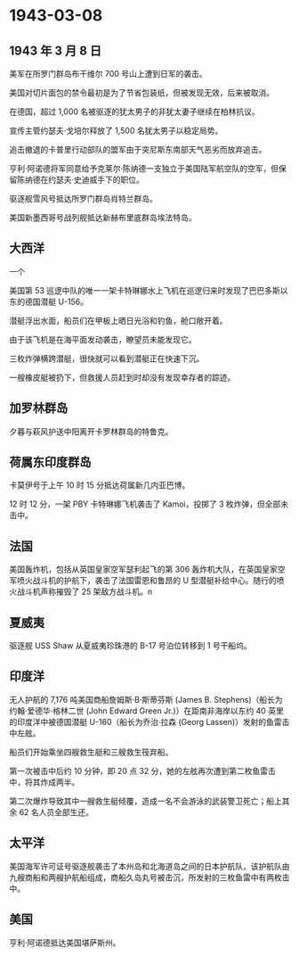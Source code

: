 # 1943-03-08

## 1943 年 3 月 8 日

美军在所罗门群岛布干维尔 700 号山上遭到日军的袭击。

美国对切片面包的禁令最初是为了节省包装纸，但被发现无效，后来被取消。

在德国，超过 1,000 名被驱逐的犹太男子的非犹太妻子继续在柏林抗议。

宣传主管约瑟夫·戈培尔释放了 1,500 名犹太男子以稳定局势。

追击撤退的卡普里行动部队的盟军由于突尼斯东南部天气恶劣而放弃追击。

亨利·阿诺德将军同意给予克莱尔·陈纳德一支独立于美国陆军航空队的空军，但保留陈纳德在约瑟夫·史迪威手下的职位。

驱逐舰雪风号抵达所罗门群岛肖特兰群岛。

美国新墨西哥号战列舰抵达新赫布里底群岛埃法特岛。

## 大西洋

一个

美国第 53
巡逻中队的唯一一架卡特琳娜水上飞机在巡逻归来时发现了巴巴多斯以东的德国潜艇
U-156。

潜艇浮出水面，船员们在甲板上晒日光浴和钓鱼，舱口敞开着。

由于该飞机是在海平面发动袭击，瞭望员未能发现它。

三枚炸弹横跨潜艇，很快就可以看到潜艇正在快速下沉。

一艘橡皮艇被扔下，但救援人员赶到时却没有发现幸存者的踪迹。

## 加罗林群岛

夕暮与萩风护送中阳离开卡罗林群岛的特鲁克。

## 荷属东印度群岛

卡莫伊号于上午 10 时 15 分抵达荷属新几内亚巴博。

12 时 12 分，一架 PBY 卡特琳娜飞机袭击了 Kamoi，投掷了 3
枚炸弹，但全部未击中。

## 法国

美国轰炸机，包括从英国皇家空军瑟利起飞的第 306
轰炸机大队，在英国皇家空军喷火战斗机的护航下，袭击了法国雷恩和鲁昂的 U
型潜艇补给中心。随行的喷火战斗机声称摧毁了 25 架敌方战斗机。n

## 夏威夷

驱逐舰 USS Shaw 从夏威夷珍珠港的 B-17 号泊位转移到 1 号干船坞。

## 印度洋

无人护航的 7,176 吨美国商船詹姆斯·B·斯蒂芬斯 (James B.
Stephens)（船长为约翰·爱德华·格林二世 (John Edward Green
Jr.)）在距南非海岸以东约 40 英里的印度洋中被德国潜艇
U-160（船长为乔治·拉森 (Georg Lassen)）发射的鱼雷击中左舷。

船员们开始乘坐四艘救生艇和三艘救生筏弃船。

第一次被击中后约 10 分钟，即 20 点 32
分，她的左舷再次遭到第二枚鱼雷击中，将其炸成两半。

第二次爆炸导致其中一艘救生艇倾覆，造成一名不会游泳的武装警卫死亡；船上其余
62 名人员全部生还。

## 太平洋

美国海军许可证号驱逐舰袭击了本州岛和北海道岛之间的日本护航队，该护航队由九艘商船和两艘护航船组成，商船久岛丸号被击沉，所发射的三枚鱼雷中有两枚击中。

## 美国

亨利·阿诺德抵达美国堪萨斯州。

